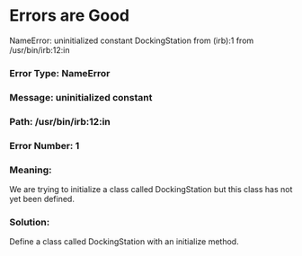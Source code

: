 # Errors are Good

NameError: uninitialized constant DockingStation
	from (irb):1
	from /usr/bin/irb:12:in <main>


### Error Type: NameError
### Message: uninitialized constant
### Path: /usr/bin/irb:12:in
### Error Number: 1

### Meaning:

We are trying to initialize a class called DockingStation but this class has not yet been defined.


### Solution:
	
Define a class called DockingStation with an initialize method.
